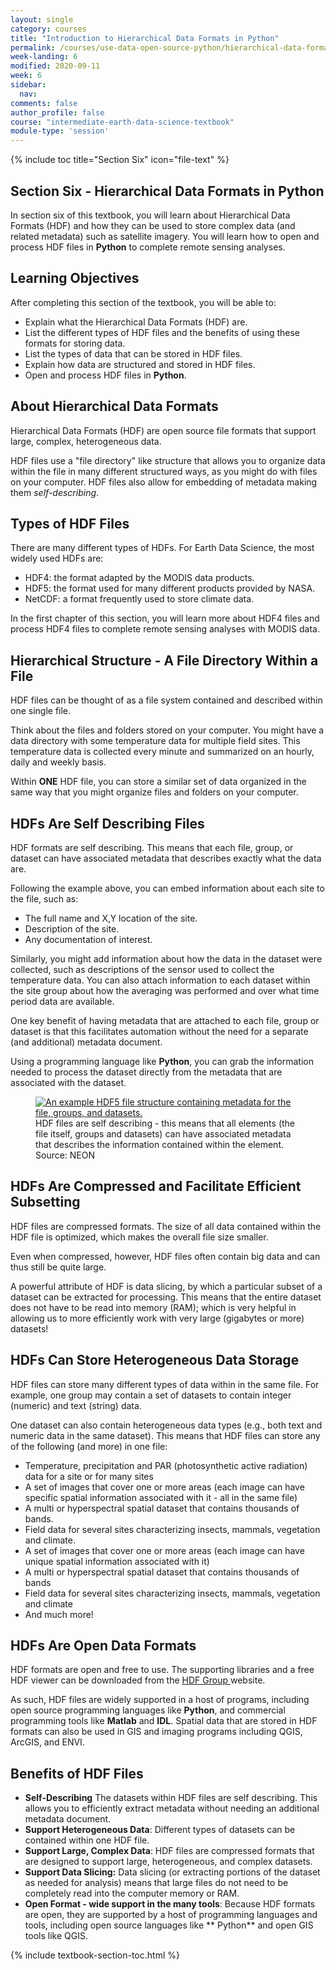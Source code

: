 ```yaml
---
layout: single
category: courses
title: "Introduction to Hierarchical Data Formats in Python"
permalink: /courses/use-data-open-source-python/hierarchical-data-formats-hdf/
week-landing: 6
modified: 2020-09-11
week: 6
sidebar:
  nav:
comments: false
author_profile: false
course: "intermediate-earth-data-science-textbook"
module-type: 'session'
---
```


{% include toc title="Section Six" icon="file-text" %}

<div class="notice--info" markdown="1">

## <i class="fa fa-ship" aria-hidden="true"></i> Section Six - Hierarchical Data Formats in Python

In section six of this textbook, you will learn about Hierarchical Data Formats (HDF) and how they can be used to store complex data (and related metadata) such as satellite imagery. You will learn how to open and process HDF files in **Python** to complete remote sensing analyses.


## <i class="fa fa-graduation-cap" aria-hidden="true"></i> Learning Objectives

After completing this section of the textbook, you will be able to:

* Explain what the Hierarchical Data Formats (HDF) are.
* List the different types of HDF files and the benefits of using these formats for storing data.
* List the types of data that can be stored in HDF files.
* Explain how data are structured and stored in HDF files.
* Open and process HDF files in **Python**.

</div>

## About Hierarchical Data Formats

Hierarchical Data Formats (HDF) are open source file formats that support large, complex, heterogeneous data.

HDF files use a "file directory" like structure that allows you to organize data within the file in many different structured ways, as you might do with files on your computer. HDF files also allow for embedding of metadata making them *self-describing*.


## Types of HDF Files

There are many different types of HDFs. For Earth Data Science, the most widely used HDFs are:
* HDF4: the format adapted by the MODIS data products.
* HDF5: the format used for many different products provided by NASA.
* NetCDF: a format frequently used to store climate data.

In the first chapter of this section, you will learn more about HDF4 files and process HDF4 files to complete remote sensing analyses with MODIS data. 


## Hierarchical Structure - A File Directory Within a File

HDF files can be thought of as a file system contained and described within one single file. 

Think about the files and folders stored on your computer. You might have a data directory with some temperature data for multiple field sites. This temperature data is collected every minute and summarized on an hourly, daily and weekly basis. 

Within **ONE** HDF file, you can store a similar set of data organized in the same way that you might organize files and folders on your computer. 

## HDFs Are Self Describing Files

HDF formats are self describing. This means that each file, group, or dataset can have associated metadata that describes exactly what the data are. 

Following the example above, you can embed information about each site to the file, such as:

* The full name and X,Y location of the site.
* Description of the site.
* Any documentation of interest.

Similarly, you might add information about how the data in the dataset were collected, such as descriptions of the sensor used to collect the temperature data. You can also attach information to each dataset within the site group about how the averaging was performed and over what time period data are available. 

One key benefit of having metadata that are attached to each file, group or dataset is that this facilitates automation without the need for a separate (and additional) metadata document. 

Using a programming language like **Python**, you can grab the information needed to process the dataset directly from the metadata that are associated with the dataset.


<figure>
 <a href="{{ site.url }}/images/earth-analytics/hierarchical-data-formats/hdf5-example-data-structure-with-metadata.jpg">
 <img src="{{ site.url }}/images/earth-analytics/hierarchical-data-formats/hdf5-example-data-structure-with-metadata.jpg" alt = "An example HDF5 file structure containing metadata for the file, groups, and datasets."></a>
 <figcaption> HDF files are self describing - this means that all elements (the file itself, groups and datasets) can have associated metadata that describes the information contained within the element. Source: NEON
 </figcaption>
</figure>



## HDFs Are Compressed and Facilitate Efficient Subsetting

HDF files are compressed formats. The size of all data contained within the HDF file is optimized, which makes the overall file size smaller. 

Even when compressed, however, HDF files often contain big data and can thus still be quite large. 

A powerful attribute of HDF is data slicing, by which a particular subset of a dataset can be extracted for processing. This means that the entire dataset does not have to be read into memory (RAM); which is very helpful in allowing us to more efficiently work with very large (gigabytes or more) datasets! 


## HDFs Can Store Heterogeneous Data Storage

HDF files can store many different types of data within in the same file. For example, one group may contain a set of datasets to contain integer (numeric) and text (string) data. 

One dataset can also contain heterogeneous data types (e.g., both text and numeric data in the same dataset). This means that HDF files can store any of the following (and more) in one file:

* Temperature, precipitation and PAR (photosynthetic active radiation) data for a site or for many sites 
* A set of images that cover one or more areas (each image can have specific spatial information associated with it - all in the same file)
* A multi or hyperspectral spatial dataset that contains thousands of bands.
* Field data for several sites characterizing insects, mammals, vegetation and climate.
* A set of images that cover one or more areas (each image can have unique spatial information associated with it)
* A multi or hyperspectral spatial dataset that contains thousands of bands
* Field data for several sites characterizing insects, mammals, vegetation and climate
* And much more!


## HDFs Are Open Data Formats

HDF formats are open and free to use. The supporting libraries and a free HDF viewer can be downloaded from the <a href="https://www.hdfgroup.org/downloads/" target="_blank">HDF Group </a> website.

As such, HDF files are widely supported in a host of programs, including open source programming languages like **Python**, and commercial programming tools like **Matlab** and **IDL**. Spatial data that are stored in HDF formats can also be used in GIS and imaging programs including QGIS, ArcGIS, and ENVI.


## Benefits of HDF Files 

* **Self-Describing** The datasets within HDF files are self describing. This allows you to efficiently extract metadata without needing an additional metadata document.
* **Support Heterogeneous Data**: Different types of datasets can be contained within one HDF file. 
* **Support Large, Complex Data**: HDF files are compressed formats that are designed to support large, heterogeneous, and complex datasets. 
* **Support Data Slicing:** Data slicing (or extracting portions of the dataset as needed for analysis) means that large files do not need to be completely read into the computer memory or RAM.
* **Open Format -  wide support in the many tools**: Because HDF formats are open, they are supported by a host of programming languages and tools, including open source languages like ** Python** and open GIS tools like QGIS.

{% include textbook-section-toc.html %}
